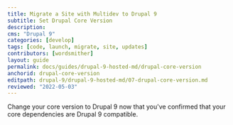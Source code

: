 ```yaml
---
title: Migrate a Site with Multidev to Drupal 9
subtitle: Set Drupal Core Version
description: 
cms: "Drupal 9"
categories: [develop]
tags: [code, launch, migrate, site, updates]
contributors: [wordsmither]
layout: guide
permalink: docs/guides/drupal-9-hosted-md/drupal-core-version
anchorid: drupal-core-version
editpath: drupal-9/drupal-9-hosted-md/07-drupal-core-version.md
reviewed: "2022-05-03"
---
```


Change your core version to Drupal 9 now that you've confirmed that your core dependencies are Drupal 9 compatible.

<Partial file="drupal-9/core-version.md" />
